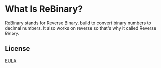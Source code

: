 # What Is ReBinary?
ReBinary stands for Reverse Binary, build to convert binary numbers to decimal numbers. It also works on reverse so that's why it called Reverse Binary.

## License
[EULA](daniswastaken.github.io/eula)
